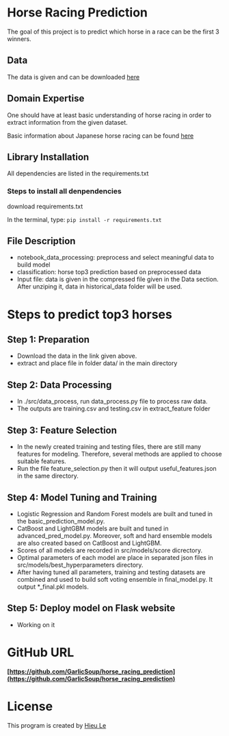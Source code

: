 # Horse Racing Prediction
The goal of this project is to predict which horse in a race can be the first 3 winners.


## Data
The data is given and can be downloaded [here](https://drive.google.com/file/u/2/d/18EdiC515lnr7NDKJK_EdELRCmk5t2z0T/view)

## Domain Expertise
One should have at least basic understanding of horse racing in order to extract information from the given dataset.

Basic information about Japanese horse racing can be found [here](http://japanracing.jp/en/racing/go_racing/guide/)

## Library Installation
All dependencies are listed in the requirements.txt

### Steps to install all denpendencies
download requirements.txt

In the terminal, type: 
`pip install -r requirements.txt`

## File Description
- notebook_data_processing: preprocess and select meaningful data to build model
- classification: horse top3 prediction based on preprocessed data
- Input file: data is given in the compressed file given in the Data section. After unziping it, data in historical_data folder will be used.

# Steps to predict top3 horses

## Step 1: Preparation
- Download the data in the link given above.
- extract and place file in folder data/ in the main directory

## Step 2: Data Processing
- In ./src/data_process, run data_process.py file to process raw data.
- The outputs are training.csv and testing.csv in extract_feature folder

## Step 3: Feature Selection
- In the newly created training and testing files, there are still many features for modeling. Therefore, several methods are applied to choose suitable features.
- Run the file feature_selection.py then it will output useful_features.json in the same directory.

## Step 4: Model Tuning and Training
- Logistic Regression and Random Forest models are built and tuned in the basic_prediction_model.py.
- CatBoost and LightGBM models are built and tuned in advanced_pred_model.py. Moreover, soft and hard ensemble models are also created based on CatBoost and LightGBM.
- Scores of all models are recorded in src/models/score dicrectory.
- Optimal parameters of each model are place in separated json files in src/models/best_hyperparameters directory.
- After having tuned all parameters, training and testing datasets are combined and used to build soft voting ensemble in final_model.py. It output *_final.pkl models.

## Step 5: Deploy model on Flask website
- Working on it


# GitHub URL
**[https://github.com/GarlicSoup/horse_racing_prediction](https://github.com/GarlicSoup/horse_racing_prediction)**

# License
This program is created by [Hieu Le](https://github.com/GarlicSoup)
